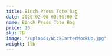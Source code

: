 ```yaml
---
title: Binch Press Tote Bag
date: 2020-02-08 03:56:00 Z
name: Binch Press Tote Bag
price: 10
sku: TB
image: "/uploads/NickCarterMockUp.jpg"
weight: 1lb
---
```


